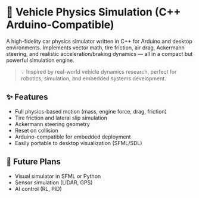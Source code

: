# 🚗 Vehicle Physics Simulation (C++ Arduino-Compatible)

A high-fidelity car physics simulator written in C++ for Arduino and desktop environments. Implements vector math, tire friction, air drag, Ackermann steering, and realistic acceleration/braking dynamics — all in a compact but powerful simulation engine.

> 💡 Inspired by real-world vehicle dynamics research, perfect for robotics, simulation, and embedded systems development.

## ✨ Features
- Full physics-based motion (mass, engine force, drag, friction)
- Tire friction and lateral slip simulation
- Ackermann steering geometry
- Reset on collision
- Arduino-compatible for embedded deployment
- Easily portable to desktop visualization (SFML/SDL)

## 🚀 Future Plans
- Visual simulator in SFML or Python
- Sensor simulation (LIDAR, GPS)
- AI control (RL, PID)
